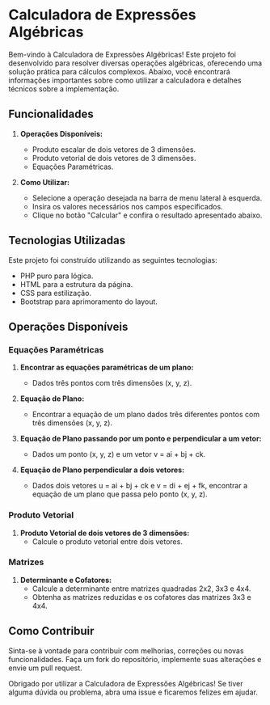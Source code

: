 # Calculadora de Expressões Algébricas

Bem-vindo à Calculadora de Expressões Algébricas! Este projeto foi desenvolvido para resolver diversas operações algébricas, oferecendo uma solução prática para cálculos complexos. Abaixo, você encontrará informações importantes sobre como utilizar a calculadora e detalhes técnicos sobre a implementação.

## Funcionalidades

1. **Operações Disponíveis:**
   - Produto escalar de dois vetores de 3 dimensões.
   - Produto vetorial de dois vetores de 3 dimensões.
   - Equações Paramétricas.

2. **Como Utilizar:**
   - Selecione a operação desejada na barra de menu lateral à esquerda.
   - Insira os valores necessários nos campos especificados.
   - Clique no botão "Calcular" e confira o resultado apresentado abaixo.

## Tecnologias Utilizadas

Este projeto foi construído utilizando as seguintes tecnologias:

- PHP puro para lógica.
- HTML para a estrutura da página.
- CSS para estilização.
- Bootstrap para aprimoramento do layout.

## Operações Disponíveis

### Equações Paramétricas

1. **Encontrar as equações paramétricas de um plano:**
   - Dados três pontos com três dimensões (x, y, z).

2. **Equação de Plano:**
   - Encontrar a equação de um plano dados três diferentes pontos com três dimensões (x, y, z).

3. **Equação de Plano passando por um ponto e perpendicular a um vetor:**
   - Dados um ponto (x, y, z) e um vetor v = ai + bj + ck.

4. **Equação de Plano perpendicular a dois vetores:**
   - Dados dois vetores u = ai + bj + ck e v = di + ej + fk, encontrar a equação de um plano que passa pelo ponto (x, y, z).

### Produto Vetorial

1. **Produto Vetorial de dois vetores de 3 dimensões:**
   - Calcule o produto vetorial entre dois vetores.

### Matrizes

1. **Determinante e Cofatores:**
   - Calcule a determinante entre matrizes quadradas 2x2, 3x3 e 4x4.
   - Obtenha as matrizes reduzidas e os cofatores das matrizes 3x3 e 4x4.

## Como Contribuir

Sinta-se à vontade para contribuir com melhorias, correções ou novas funcionalidades. Faça um fork do repositório, implemente suas alterações e envie um pull request.

Obrigado por utilizar a Calculadora de Expressões Algébricas! Se tiver alguma dúvida ou problema, abra uma issue e ficaremos felizes em ajudar.

